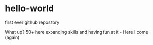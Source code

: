 # hello-world
first ever github repository

What up? 50+ here expanding skills and having fun at it - 
Here I come (again)
